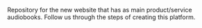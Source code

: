 Repository for the new website that has as main product/service audiobooks. Follow us through the steps of creating this platform.